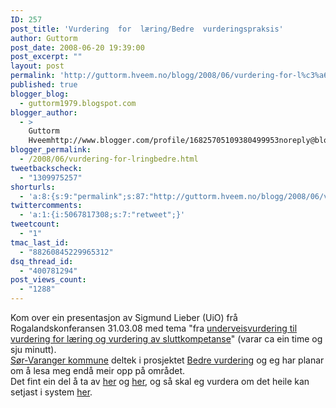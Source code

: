 ```yaml
---
ID: 257
post_title: 'Vurdering  for  læring/Bedre  vurderingspraksis'
author: Guttorm
post_date: 2008-06-20 19:39:00
post_excerpt: ""
layout: post
permalink: 'http://guttorm.hveem.no/blogg/2008/06/vurdering-for-l%c3%a6ringbedre-vurderingspraksis/'
published: true
blogger_blog:
  - guttorm1979.blogspot.com
blogger_author:
  - >
    Guttorm
    Hveemhttp://www.blogger.com/profile/16825705109380499953noreply@blogger.com
blogger_permalink:
  - /2008/06/vurdering-for-lringbedre.html
tweetbackscheck:
  - "1309975257"
shorturls:
  - 'a:8:{s:9:"permalink";s:87:"http://guttorm.hveem.no/blogg/2008/06/vurdering-for-l%c3%a6ringbedre-vurderingspraksis/";s:7:"tinyurl";s:25:"http://tinyurl.com/cfhsvh";s:4:"isgd";s:17:"http://is.gd/h6vD";s:5:"bitly";s:18:"http://bit.ly/Nwfd";s:5:"snipr";s:22:"http://snipr.com/ao0ll";s:5:"snurl";s:22:"http://snurl.com/ao0ll";s:7:"snipurl";s:24:"http://snipurl.com/ao0ll";s:4:"trim";s:17:"http://tr.im/cdqb";}'
twittercomments:
  - 'a:1:{i:5067817308;s:7:"retweet";}'
tweetcount:
  - "1"
tmac_last_id:
  - "88260845229965312"
dsq_thread_id:
  - "400781294"
post_views_count:
  - "1288"
---
```

Kom over ein presentasjon av Sigmund Lieber (UiO) frå Rogalandskonferansen 31.03.08 med tema "fra <a href="http://leo.infotek.no/rkk4/Viewer/Viewers/Viewer240TL.aspx?mode=Default&amp;peid=a9c4bf11-c4e9-4283-84cb-245574424dbe&amp;playerType=WM7&amp;mode=Default&amp;shouldResize=true&amp;pid=bec6b74a-fd05-40b7-85db-79919e47e681&amp;playerType=WM7#">underveisvurdering til vurdering for læring og vurdering av sluttkompetanse</a>" (varar ca ein time og sju minutt).<br /><a href="http://www.svk.no/">Sør-Varanger kommune</a> deltek i prosjektet <a href="http://www.utdanningsdirektoratet.no/templates/udir/TM_Tema.aspx?id=2843">Bedre vurdering</a> og eg har planar om å lesa meg endå meir opp på området.<br />Det fint ein del å ta av <a href="http://www.google.com/search?num=50&amp;hl=no&amp;client=opera&amp;rls=nn&amp;hs=4Ul&amp;q=Sigmund+Lieberg&amp;btnG=S%C3%B8k&amp;lr=">her</a> og <a href="http://www.google.com/search?num=50&amp;hl=no&amp;client=opera&amp;rls=nn&amp;hs=vpQ&amp;q=roar+engh&amp;btnG=S%C3%B8k&amp;lr=">her</a>, og så skal eg vurdera om det heile kan setjast i system <a href="https://www.skolearena.no/vskole-sentral/servlet/start">her</a>.